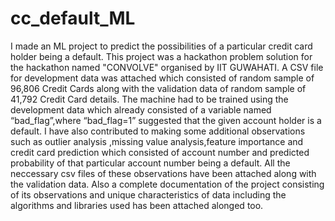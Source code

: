 # cc_default_ML
I made an ML project to  predict the possibilities of a particular credit card holder being a default.
This project was a hackathon problem solution for the hackathon named "CONVOLVE" organised by IIT GUWAHATI.
A CSV file for development data was attached which consisted of random sample of 96,806 Credit Cards along with the validation data of  random sample of 41,792 Credit Card details.
The machine had to be trained using the development data which already consisted of a variable named “bad_flag”,where “bad_flag=1” suggested that the given account holder is a default.
I have also contributed to making some additional observations such as outlier analysis ,missing value analysis,feature importance and credit card prediction which consisted of account number and predicted probability of that particular account number being a default.
All the neccessary csv files of these observations have been attached along with the validation data.
Also a complete documentation of the project consisting of its observations and unique characteristics of data including the algorithms and libraries used has been attached alonged too.



